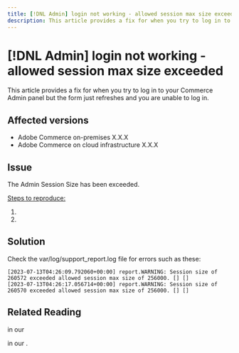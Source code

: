 ```yaml
---
title: [!DNL Admin] login not working - allowed session max size exceeded
description: This article provides a fix for when you try to log in to your Admin panel and the form refreshes and you are unable to log in.
---
```


# [!DNL Admin] login not working - allowed session max size exceeded

This article provides a fix for when you try to log in to your Commerce Admin panel but the form just refreshes and you are unable to log in.


## Affected versions

* Adobe Commerce on-premises X.X.X
* Adobe Commerce on cloud infrastructure X.X.X

## Issue 

The Admin Session Size has been exceeded.

<u>Steps to reproduce:</u>

1. 
1.

## Solution 

Check the var/log/support_report.log file for errors such as these:

```
[2023-07-13T04:26:09.792060+00:00] report.WARNING: Session size of 260572 exceeded allowed session max size of 256000. [] []
[2023-07-13T04:26:17.056714+00:00] report.WARNING: Session size of 260570 exceeded allowed session max size of 256000. [] []
```

## Related Reading

[]() in our

[]() in our .
